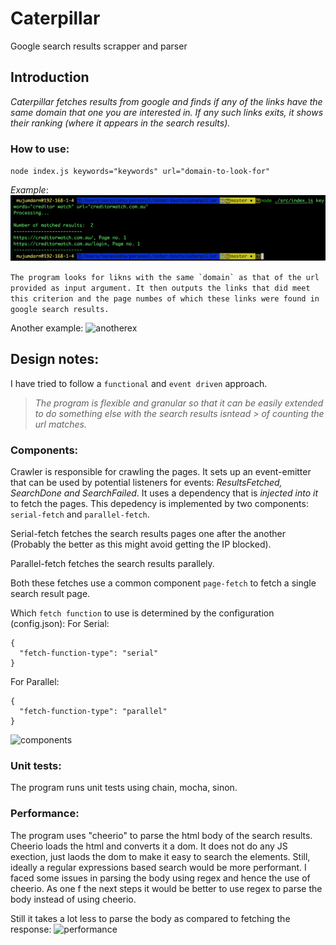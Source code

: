 # Caterpillar
Google search results scrapper and parser

## Introduction
_Caterpillar fetches results from google and finds if any of the links have the same domain that one you are interested in. If any such links exits, it shows their ranking (where it appears in the search results)._

### How to use:
`node index.js keywords="keywords" url="domain-to-look-for"`

_Example_:
![use](https://raw.githubusercontent.com/nmjmdr/caterpillar/master/screenshots/creditor_watch_use.png)

```The program looks for likns with the same `domain` as that of the url provided as input argument. It then outputs the links that did meet this criterion and the page numbes of which these links were found in google search results.```

Another example:
![anotherex](https://raw.githubusercontent.com/nmjmdr/caterpillar/master/screenshots/use_and_example_with_page_no.png)

## Design notes:
I have tried to follow a `functional` and `event driven` approach. 
>_The program is flexible and granular so that it can be easily extended to do something else with the search results isntead > of counting the url matches._


### Components:

Crawler is responsible for crawling the pages. It sets up an event-emitter that can be used by potential listeners for events: _ResultsFetched, SearchDone and SearchFailed_.
It uses a dependency that is _injected into it_ to fetch the pages. This depedency is implemented by two components: `serial-fetch` and `parallel-fetch`.

Serial-fetch fetches the search results pages one after the another (Probably the better as this might avoid getting the IP blocked).

Parallel-fetch fetches the search results parallely.

Both these fetches use a common component `page-fetch` to fetch a single search result page.

Which `fetch function` to use is determined by the configuration (config.json):
For Serial:
```
{
  "fetch-function-type": "serial"
}
```
For Parallel:
```
{
  "fetch-function-type": "parallel"
}
```

![components](https://raw.githubusercontent.com/nmjmdr/caterpillar/master/screenshots/Components.png)


### Unit tests:
The program runs unit tests using chain, mocha, sinon.

### Performance:
The program uses "cheerio" to parse the html body of the search results. Cheerio loads the html and converts it a dom. It does not do any JS exection, just laods the dom to make it easy to search the elements. Still, ideally a regular expressions based search would be more performant. I faced some issues in parsing the body using regex and hence the use of cheerio. As one f the next steps it would be better to use regex to parse the body instead of using cheerio.

Still it takes a lot less to parse the body as compared to fetching the response:
![performance](https://github.com/nmjmdr/caterpillar/blob/master/screenshots/performance.png)


